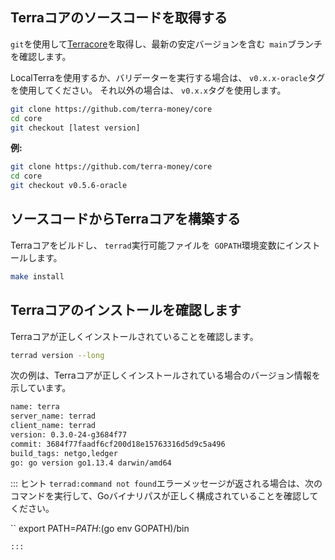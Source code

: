 ## Terraコアのソースコードを取得する

`git`を使用して[Terracore](https://github.com/terra-money/core/)を取得し、最新の安定バージョンを含む` main`ブランチを確認します。

LocalTerraを使用するか、バリデーターを実行する場合は、 `v0.x.x-oracle`タグを使用してください。 それ以外の場合は、 `v0.x.x`タグを使用します。 

```bash
git clone https://github.com/terra-money/core
cd core
git checkout [latest version]
```

**例:** 
```bash
git clone https://github.com/terra-money/core
cd core
git checkout v0.5.6-oracle
```


## ソースコードからTerraコアを構築する

Terraコアをビルドし、 `terrad`実行可能ファイルを` GOPATH`環境変数にインストールします。 

```bash
make install
```

## Terraコアのインストールを確認します

Terraコアが正しくインストールされていることを確認します。

```bash
terrad version --long
```

次の例は、Terraコアが正しくインストールされている場合のバージョン情報を示しています。

```bash
name: terra
server_name: terrad
client_name: terrad
version: 0.3.0-24-g3684f77
commit: 3684f77faadf6cf200d18e15763316d5d9c5a496
build_tags: netgo,ledger
go: go version go1.13.4 darwin/amd64
```

::: ヒント
`terrad:command not found`エラーメッセージが返される場合は、次のコマンドを実行して、Goバイナリパスが正しく構成されていることを確認してください。 

``
export PATH=$PATH:$(go env GOPATH)/bin
```
::: 